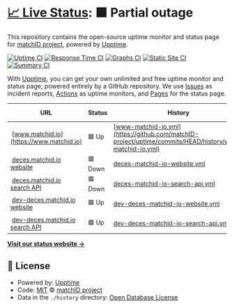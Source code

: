 # [📈 Live Status](https://matchID-project.github.io/uptime): <!--live status--> **🟧 Partial outage**

This repository contains the open-source uptime monitor and status page for [matchID project](https://matchID-project.github.io), powered by [Upptime](https://github.com/upptime/upptime).

[![Uptime CI](https://github.com/matchID-project/uptime/workflows/Uptime%20CI/badge.svg)](https://github.com/matchID-project/uptime/actions?query=workflow%3A%22Uptime+CI%22)
[![Response Time CI](https://github.com/matchID-project/uptime/workflows/Response%20Time%20CI/badge.svg)](https://github.com/matchID-project/uptime/actions?query=workflow%3A%22Response+Time+CI%22)
[![Graphs CI](https://github.com/matchID-project/uptime/workflows/Graphs%20CI/badge.svg)](https://github.com/matchID-project/uptime/actions?query=workflow%3A%22Graphs+CI%22)
[![Static Site CI](https://github.com/matchID-project/uptime/workflows/Static%20Site%20CI/badge.svg)](https://github.com/matchID-project/uptime/actions?query=workflow%3A%22Static+Site+CI%22)
[![Summary CI](https://github.com/matchID-project/uptime/workflows/Summary%20CI/badge.svg)](https://github.com/matchID-project/uptime/actions?query=workflow%3A%22Summary+CI%22)

With [Upptime](https://upptime.js.org), you can get your own unlimited and free uptime monitor and status page, powered entirely by a GitHub repository. We use [Issues](https://github.com/matchID-project/uptime/issues) as incident reports, [Actions](https://github.com/matchID-project/uptime/actions) as uptime monitors, and [Pages](https://matchID-project.github.io/uptime) for the status page.

<!--start: status pages-->
<!-- This summary is generated by Upptime (https://github.com/upptime/upptime) -->
<!-- Do not edit this manually, your changes will be overwritten -->
<!-- prettier-ignore -->
| URL | Status | History | Response Time | Uptime |
| --- | ------ | ------- | ------------- | ------ |
| <img alt="" src="https://icons.duckduckgo.com/ip3/www.matchid.io.ico" height="13"> [www.matchid.io](https://www.matchid.io) | 🟩 Up | [www-matchid-io.yml](https://github.com/matchID-project/uptime/commits/HEAD/history/www-matchid-io.yml) | <details><summary><img alt="Response time graph" src="./graphs/www-matchid-io/response-time-week.png" height="20"> 322ms</summary><br><a href="https://uptime.matchid.io/history/www-matchid-io"><img alt="Response time 311" src="https://img.shields.io/endpoint?url=https%3A%2F%2Fraw.githubusercontent.com%2FmatchID-project%2Fuptime%2FHEAD%2Fapi%2Fwww-matchid-io%2Fresponse-time.json"></a><br><a href="https://uptime.matchid.io/history/www-matchid-io"><img alt="24-hour response time 408" src="https://img.shields.io/endpoint?url=https%3A%2F%2Fraw.githubusercontent.com%2FmatchID-project%2Fuptime%2FHEAD%2Fapi%2Fwww-matchid-io%2Fresponse-time-day.json"></a><br><a href="https://uptime.matchid.io/history/www-matchid-io"><img alt="7-day response time 322" src="https://img.shields.io/endpoint?url=https%3A%2F%2Fraw.githubusercontent.com%2FmatchID-project%2Fuptime%2FHEAD%2Fapi%2Fwww-matchid-io%2Fresponse-time-week.json"></a><br><a href="https://uptime.matchid.io/history/www-matchid-io"><img alt="30-day response time 278" src="https://img.shields.io/endpoint?url=https%3A%2F%2Fraw.githubusercontent.com%2FmatchID-project%2Fuptime%2FHEAD%2Fapi%2Fwww-matchid-io%2Fresponse-time-month.json"></a><br><a href="https://uptime.matchid.io/history/www-matchid-io"><img alt="1-year response time 314" src="https://img.shields.io/endpoint?url=https%3A%2F%2Fraw.githubusercontent.com%2FmatchID-project%2Fuptime%2FHEAD%2Fapi%2Fwww-matchid-io%2Fresponse-time-year.json"></a></details> | <details><summary><a href="https://uptime.matchid.io/history/www-matchid-io">100.00%</a></summary><a href="https://uptime.matchid.io/history/www-matchid-io"><img alt="All-time uptime 96.36%" src="https://img.shields.io/endpoint?url=https%3A%2F%2Fraw.githubusercontent.com%2FmatchID-project%2Fuptime%2FHEAD%2Fapi%2Fwww-matchid-io%2Fuptime.json"></a><br><a href="https://uptime.matchid.io/history/www-matchid-io"><img alt="24-hour uptime 100.00%" src="https://img.shields.io/endpoint?url=https%3A%2F%2Fraw.githubusercontent.com%2FmatchID-project%2Fuptime%2FHEAD%2Fapi%2Fwww-matchid-io%2Fuptime-day.json"></a><br><a href="https://uptime.matchid.io/history/www-matchid-io"><img alt="7-day uptime 100.00%" src="https://img.shields.io/endpoint?url=https%3A%2F%2Fraw.githubusercontent.com%2FmatchID-project%2Fuptime%2FHEAD%2Fapi%2Fwww-matchid-io%2Fuptime-week.json"></a><br><a href="https://uptime.matchid.io/history/www-matchid-io"><img alt="30-day uptime 66.97%" src="https://img.shields.io/endpoint?url=https%3A%2F%2Fraw.githubusercontent.com%2FmatchID-project%2Fuptime%2FHEAD%2Fapi%2Fwww-matchid-io%2Fuptime-month.json"></a><br><a href="https://uptime.matchid.io/history/www-matchid-io"><img alt="1-year uptime 96.10%" src="https://img.shields.io/endpoint?url=https%3A%2F%2Fraw.githubusercontent.com%2FmatchID-project%2Fuptime%2FHEAD%2Fapi%2Fwww-matchid-io%2Fuptime-year.json"></a></details>
| <img alt="" src="https://icons.duckduckgo.com/ip3/deces.matchid.io.ico" height="13"> [deces.matchid.io website](https://deces.matchid.io) | 🟥 Down | [deces-matchid-io-website.yml](https://github.com/matchID-project/uptime/commits/HEAD/history/deces-matchid-io-website.yml) | <details><summary><img alt="Response time graph" src="./graphs/deces-matchid-io-website/response-time-week.png" height="20"> 300ms</summary><br><a href="https://uptime.matchid.io/history/deces-matchid-io-website"><img alt="Response time 306" src="https://img.shields.io/endpoint?url=https%3A%2F%2Fraw.githubusercontent.com%2FmatchID-project%2Fuptime%2FHEAD%2Fapi%2Fdeces-matchid-io-website%2Fresponse-time.json"></a><br><a href="https://uptime.matchid.io/history/deces-matchid-io-website"><img alt="24-hour response time 278" src="https://img.shields.io/endpoint?url=https%3A%2F%2Fraw.githubusercontent.com%2FmatchID-project%2Fuptime%2FHEAD%2Fapi%2Fdeces-matchid-io-website%2Fresponse-time-day.json"></a><br><a href="https://uptime.matchid.io/history/deces-matchid-io-website"><img alt="7-day response time 300" src="https://img.shields.io/endpoint?url=https%3A%2F%2Fraw.githubusercontent.com%2FmatchID-project%2Fuptime%2FHEAD%2Fapi%2Fdeces-matchid-io-website%2Fresponse-time-week.json"></a><br><a href="https://uptime.matchid.io/history/deces-matchid-io-website"><img alt="30-day response time 254" src="https://img.shields.io/endpoint?url=https%3A%2F%2Fraw.githubusercontent.com%2FmatchID-project%2Fuptime%2FHEAD%2Fapi%2Fdeces-matchid-io-website%2Fresponse-time-month.json"></a><br><a href="https://uptime.matchid.io/history/deces-matchid-io-website"><img alt="1-year response time 294" src="https://img.shields.io/endpoint?url=https%3A%2F%2Fraw.githubusercontent.com%2FmatchID-project%2Fuptime%2FHEAD%2Fapi%2Fdeces-matchid-io-website%2Fresponse-time-year.json"></a></details> | <details><summary><a href="https://uptime.matchid.io/history/deces-matchid-io-website">100.00%</a></summary><a href="https://uptime.matchid.io/history/deces-matchid-io-website"><img alt="All-time uptime 96.25%" src="https://img.shields.io/endpoint?url=https%3A%2F%2Fraw.githubusercontent.com%2FmatchID-project%2Fuptime%2FHEAD%2Fapi%2Fdeces-matchid-io-website%2Fuptime.json"></a><br><a href="https://uptime.matchid.io/history/deces-matchid-io-website"><img alt="24-hour uptime 99.99%" src="https://img.shields.io/endpoint?url=https%3A%2F%2Fraw.githubusercontent.com%2FmatchID-project%2Fuptime%2FHEAD%2Fapi%2Fdeces-matchid-io-website%2Fuptime-day.json"></a><br><a href="https://uptime.matchid.io/history/deces-matchid-io-website"><img alt="7-day uptime 100.00%" src="https://img.shields.io/endpoint?url=https%3A%2F%2Fraw.githubusercontent.com%2FmatchID-project%2Fuptime%2FHEAD%2Fapi%2Fdeces-matchid-io-website%2Fuptime-week.json"></a><br><a href="https://uptime.matchid.io/history/deces-matchid-io-website"><img alt="30-day uptime 66.97%" src="https://img.shields.io/endpoint?url=https%3A%2F%2Fraw.githubusercontent.com%2FmatchID-project%2Fuptime%2FHEAD%2Fapi%2Fdeces-matchid-io-website%2Fuptime-month.json"></a><br><a href="https://uptime.matchid.io/history/deces-matchid-io-website"><img alt="1-year uptime 95.99%" src="https://img.shields.io/endpoint?url=https%3A%2F%2Fraw.githubusercontent.com%2FmatchID-project%2Fuptime%2FHEAD%2Fapi%2Fdeces-matchid-io-website%2Fuptime-year.json"></a></details>
| <img alt="" src="https://icons.duckduckgo.com/ip3/deces.matchid.io.ico" height="13"> [deces.matchid.io search API](https://deces.matchid.io/deces/api/v1/search?q=pompidou) | 🟥 Down | [deces-matchid-io-search-api.yml](https://github.com/matchID-project/uptime/commits/HEAD/history/deces-matchid-io-search-api.yml) | <details><summary><img alt="Response time graph" src="./graphs/deces-matchid-io-search-api/response-time-week.png" height="20"> 220ms</summary><br><a href="https://uptime.matchid.io/history/deces-matchid-io-search-api"><img alt="Response time 822" src="https://img.shields.io/endpoint?url=https%3A%2F%2Fraw.githubusercontent.com%2FmatchID-project%2Fuptime%2FHEAD%2Fapi%2Fdeces-matchid-io-search-api%2Fresponse-time.json"></a><br><a href="https://uptime.matchid.io/history/deces-matchid-io-search-api"><img alt="24-hour response time 179" src="https://img.shields.io/endpoint?url=https%3A%2F%2Fraw.githubusercontent.com%2FmatchID-project%2Fuptime%2FHEAD%2Fapi%2Fdeces-matchid-io-search-api%2Fresponse-time-day.json"></a><br><a href="https://uptime.matchid.io/history/deces-matchid-io-search-api"><img alt="7-day response time 220" src="https://img.shields.io/endpoint?url=https%3A%2F%2Fraw.githubusercontent.com%2FmatchID-project%2Fuptime%2FHEAD%2Fapi%2Fdeces-matchid-io-search-api%2Fresponse-time-week.json"></a><br><a href="https://uptime.matchid.io/history/deces-matchid-io-search-api"><img alt="30-day response time 168" src="https://img.shields.io/endpoint?url=https%3A%2F%2Fraw.githubusercontent.com%2FmatchID-project%2Fuptime%2FHEAD%2Fapi%2Fdeces-matchid-io-search-api%2Fresponse-time-month.json"></a><br><a href="https://uptime.matchid.io/history/deces-matchid-io-search-api"><img alt="1-year response time 856" src="https://img.shields.io/endpoint?url=https%3A%2F%2Fraw.githubusercontent.com%2FmatchID-project%2Fuptime%2FHEAD%2Fapi%2Fdeces-matchid-io-search-api%2Fresponse-time-year.json"></a></details> | <details><summary><a href="https://uptime.matchid.io/history/deces-matchid-io-search-api">100.00%</a></summary><a href="https://uptime.matchid.io/history/deces-matchid-io-search-api"><img alt="All-time uptime 96.07%" src="https://img.shields.io/endpoint?url=https%3A%2F%2Fraw.githubusercontent.com%2FmatchID-project%2Fuptime%2FHEAD%2Fapi%2Fdeces-matchid-io-search-api%2Fuptime.json"></a><br><a href="https://uptime.matchid.io/history/deces-matchid-io-search-api"><img alt="24-hour uptime 99.99%" src="https://img.shields.io/endpoint?url=https%3A%2F%2Fraw.githubusercontent.com%2FmatchID-project%2Fuptime%2FHEAD%2Fapi%2Fdeces-matchid-io-search-api%2Fuptime-day.json"></a><br><a href="https://uptime.matchid.io/history/deces-matchid-io-search-api"><img alt="7-day uptime 100.00%" src="https://img.shields.io/endpoint?url=https%3A%2F%2Fraw.githubusercontent.com%2FmatchID-project%2Fuptime%2FHEAD%2Fapi%2Fdeces-matchid-io-search-api%2Fuptime-week.json"></a><br><a href="https://uptime.matchid.io/history/deces-matchid-io-search-api"><img alt="30-day uptime 66.97%" src="https://img.shields.io/endpoint?url=https%3A%2F%2Fraw.githubusercontent.com%2FmatchID-project%2Fuptime%2FHEAD%2Fapi%2Fdeces-matchid-io-search-api%2Fuptime-month.json"></a><br><a href="https://uptime.matchid.io/history/deces-matchid-io-search-api"><img alt="1-year uptime 95.79%" src="https://img.shields.io/endpoint?url=https%3A%2F%2Fraw.githubusercontent.com%2FmatchID-project%2Fuptime%2FHEAD%2Fapi%2Fdeces-matchid-io-search-api%2Fuptime-year.json"></a></details>
| <img alt="" src="https://icons.duckduckgo.com/ip3/dev-deces.matchid.io.ico" height="13"> [dev-deces.matchid.io website](https://dev-deces.matchid.io) | 🟩 Up | [dev-deces-matchid-io-website.yml](https://github.com/matchID-project/uptime/commits/HEAD/history/dev-deces-matchid-io-website.yml) | <details><summary><img alt="Response time graph" src="./graphs/dev-deces-matchid-io-website/response-time-week.png" height="20"> 319ms</summary><br><a href="https://uptime.matchid.io/history/dev-deces-matchid-io-website"><img alt="Response time 319" src="https://img.shields.io/endpoint?url=https%3A%2F%2Fraw.githubusercontent.com%2FmatchID-project%2Fuptime%2FHEAD%2Fapi%2Fdev-deces-matchid-io-website%2Fresponse-time.json"></a><br><a href="https://uptime.matchid.io/history/dev-deces-matchid-io-website"><img alt="24-hour response time 356" src="https://img.shields.io/endpoint?url=https%3A%2F%2Fraw.githubusercontent.com%2FmatchID-project%2Fuptime%2FHEAD%2Fapi%2Fdev-deces-matchid-io-website%2Fresponse-time-day.json"></a><br><a href="https://uptime.matchid.io/history/dev-deces-matchid-io-website"><img alt="7-day response time 319" src="https://img.shields.io/endpoint?url=https%3A%2F%2Fraw.githubusercontent.com%2FmatchID-project%2Fuptime%2FHEAD%2Fapi%2Fdev-deces-matchid-io-website%2Fresponse-time-week.json"></a><br><a href="https://uptime.matchid.io/history/dev-deces-matchid-io-website"><img alt="30-day response time 252" src="https://img.shields.io/endpoint?url=https%3A%2F%2Fraw.githubusercontent.com%2FmatchID-project%2Fuptime%2FHEAD%2Fapi%2Fdev-deces-matchid-io-website%2Fresponse-time-month.json"></a><br><a href="https://uptime.matchid.io/history/dev-deces-matchid-io-website"><img alt="1-year response time 321" src="https://img.shields.io/endpoint?url=https%3A%2F%2Fraw.githubusercontent.com%2FmatchID-project%2Fuptime%2FHEAD%2Fapi%2Fdev-deces-matchid-io-website%2Fresponse-time-year.json"></a></details> | <details><summary><a href="https://uptime.matchid.io/history/dev-deces-matchid-io-website">100.00%</a></summary><a href="https://uptime.matchid.io/history/dev-deces-matchid-io-website"><img alt="All-time uptime 96.23%" src="https://img.shields.io/endpoint?url=https%3A%2F%2Fraw.githubusercontent.com%2FmatchID-project%2Fuptime%2FHEAD%2Fapi%2Fdev-deces-matchid-io-website%2Fuptime.json"></a><br><a href="https://uptime.matchid.io/history/dev-deces-matchid-io-website"><img alt="24-hour uptime 100.00%" src="https://img.shields.io/endpoint?url=https%3A%2F%2Fraw.githubusercontent.com%2FmatchID-project%2Fuptime%2FHEAD%2Fapi%2Fdev-deces-matchid-io-website%2Fuptime-day.json"></a><br><a href="https://uptime.matchid.io/history/dev-deces-matchid-io-website"><img alt="7-day uptime 100.00%" src="https://img.shields.io/endpoint?url=https%3A%2F%2Fraw.githubusercontent.com%2FmatchID-project%2Fuptime%2FHEAD%2Fapi%2Fdev-deces-matchid-io-website%2Fuptime-week.json"></a><br><a href="https://uptime.matchid.io/history/dev-deces-matchid-io-website"><img alt="30-day uptime 66.97%" src="https://img.shields.io/endpoint?url=https%3A%2F%2Fraw.githubusercontent.com%2FmatchID-project%2Fuptime%2FHEAD%2Fapi%2Fdev-deces-matchid-io-website%2Fuptime-month.json"></a><br><a href="https://uptime.matchid.io/history/dev-deces-matchid-io-website"><img alt="1-year uptime 95.96%" src="https://img.shields.io/endpoint?url=https%3A%2F%2Fraw.githubusercontent.com%2FmatchID-project%2Fuptime%2FHEAD%2Fapi%2Fdev-deces-matchid-io-website%2Fuptime-year.json"></a></details>
| <img alt="" src="https://icons.duckduckgo.com/ip3/dev-deces.matchid.io.ico" height="13"> [dev-deces.matchid.io search API](https://dev-deces.matchid.io/deces/api/v1/search?q=pompidou) | 🟩 Up | [dev-deces-matchid-io-search-api.yml](https://github.com/matchID-project/uptime/commits/HEAD/history/dev-deces-matchid-io-search-api.yml) | <details><summary><img alt="Response time graph" src="./graphs/dev-deces-matchid-io-search-api/response-time-week.png" height="20"> 162ms</summary><br><a href="https://uptime.matchid.io/history/dev-deces-matchid-io-search-api"><img alt="Response time 266" src="https://img.shields.io/endpoint?url=https%3A%2F%2Fraw.githubusercontent.com%2FmatchID-project%2Fuptime%2FHEAD%2Fapi%2Fdev-deces-matchid-io-search-api%2Fresponse-time.json"></a><br><a href="https://uptime.matchid.io/history/dev-deces-matchid-io-search-api"><img alt="24-hour response time 157" src="https://img.shields.io/endpoint?url=https%3A%2F%2Fraw.githubusercontent.com%2FmatchID-project%2Fuptime%2FHEAD%2Fapi%2Fdev-deces-matchid-io-search-api%2Fresponse-time-day.json"></a><br><a href="https://uptime.matchid.io/history/dev-deces-matchid-io-search-api"><img alt="7-day response time 162" src="https://img.shields.io/endpoint?url=https%3A%2F%2Fraw.githubusercontent.com%2FmatchID-project%2Fuptime%2FHEAD%2Fapi%2Fdev-deces-matchid-io-search-api%2Fresponse-time-week.json"></a><br><a href="https://uptime.matchid.io/history/dev-deces-matchid-io-search-api"><img alt="30-day response time 122" src="https://img.shields.io/endpoint?url=https%3A%2F%2Fraw.githubusercontent.com%2FmatchID-project%2Fuptime%2FHEAD%2Fapi%2Fdev-deces-matchid-io-search-api%2Fresponse-time-month.json"></a><br><a href="https://uptime.matchid.io/history/dev-deces-matchid-io-search-api"><img alt="1-year response time 256" src="https://img.shields.io/endpoint?url=https%3A%2F%2Fraw.githubusercontent.com%2FmatchID-project%2Fuptime%2FHEAD%2Fapi%2Fdev-deces-matchid-io-search-api%2Fresponse-time-year.json"></a></details> | <details><summary><a href="https://uptime.matchid.io/history/dev-deces-matchid-io-search-api">100.00%</a></summary><a href="https://uptime.matchid.io/history/dev-deces-matchid-io-search-api"><img alt="All-time uptime 96.22%" src="https://img.shields.io/endpoint?url=https%3A%2F%2Fraw.githubusercontent.com%2FmatchID-project%2Fuptime%2FHEAD%2Fapi%2Fdev-deces-matchid-io-search-api%2Fuptime.json"></a><br><a href="https://uptime.matchid.io/history/dev-deces-matchid-io-search-api"><img alt="24-hour uptime 100.00%" src="https://img.shields.io/endpoint?url=https%3A%2F%2Fraw.githubusercontent.com%2FmatchID-project%2Fuptime%2FHEAD%2Fapi%2Fdev-deces-matchid-io-search-api%2Fuptime-day.json"></a><br><a href="https://uptime.matchid.io/history/dev-deces-matchid-io-search-api"><img alt="7-day uptime 100.00%" src="https://img.shields.io/endpoint?url=https%3A%2F%2Fraw.githubusercontent.com%2FmatchID-project%2Fuptime%2FHEAD%2Fapi%2Fdev-deces-matchid-io-search-api%2Fuptime-week.json"></a><br><a href="https://uptime.matchid.io/history/dev-deces-matchid-io-search-api"><img alt="30-day uptime 66.97%" src="https://img.shields.io/endpoint?url=https%3A%2F%2Fraw.githubusercontent.com%2FmatchID-project%2Fuptime%2FHEAD%2Fapi%2Fdev-deces-matchid-io-search-api%2Fuptime-month.json"></a><br><a href="https://uptime.matchid.io/history/dev-deces-matchid-io-search-api"><img alt="1-year uptime 95.95%" src="https://img.shields.io/endpoint?url=https%3A%2F%2Fraw.githubusercontent.com%2FmatchID-project%2Fuptime%2FHEAD%2Fapi%2Fdev-deces-matchid-io-search-api%2Fuptime-year.json"></a></details>

<!--end: status pages-->

[**Visit our status website →**](https://matchID-project.github.io/uptime)

## 📄 License

- Powered by: [Upptime](https://github.com/upptime/upptime)
- Code: [MIT](./LICENSE) © [matchID project](https://matchID-project.github.io)
- Data in the `./history` directory: [Open Database License](https://opendatacommons.org/licenses/odbl/1-0/)
